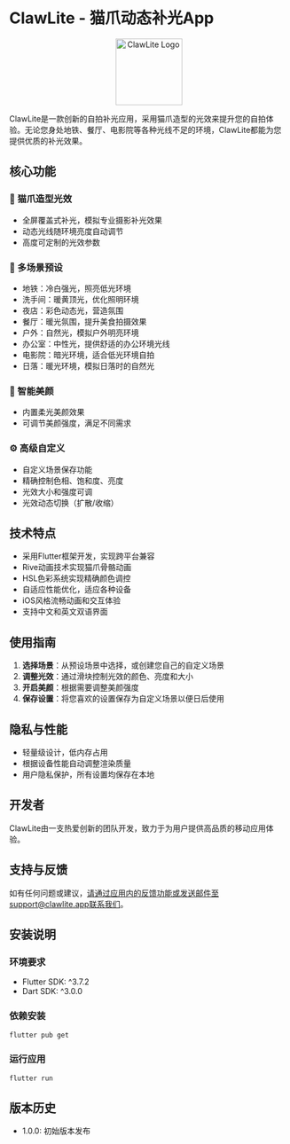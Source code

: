 # ClawLite - 猫爪动态补光App

<p align="center">
  <img src="assets/images/app_icon.png" alt="ClawLite Logo" width="120"/>
</p>

ClawLite是一款创新的自拍补光应用，采用猫爪造型的光效来提升您的自拍体验。无论您身处地铁、餐厅、电影院等各种光线不足的环境，ClawLite都能为您提供优质的补光效果。

## 核心功能

### 🐾 猫爪造型光效
- 全屏覆盖式补光，模拟专业摄影补光效果
- 动态光线随环境亮度自动调节
- 高度可定制的光效参数

### 🎨 多场景预设
- 地铁：冷白强光，照亮低光环境
- 洗手间：暖黄顶光，优化照明环境
- 夜店：彩色动态光，营造氛围
- 餐厅：暖光氛围，提升美食拍摄效果
- 户外：自然光，模拟户外明亮环境
- 办公室：中性光，提供舒适的办公环境光线
- 电影院：暗光环境，适合低光环境自拍
- 日落：暖光环境，模拟日落时的自然光

### 💄 智能美颜
- 内置柔光美颜效果
- 可调节美颜强度，满足不同需求

### ⚙️ 高级自定义
- 自定义场景保存功能
- 精确控制色相、饱和度、亮度
- 光效大小和强度可调
- 光效动态切换（扩散/收缩）

## 技术特点

- 采用Flutter框架开发，实现跨平台兼容
- Rive动画技术实现猫爪骨骼动画
- HSL色彩系统实现精确颜色调控
- 自适应性能优化，适应各种设备
- iOS风格流畅动画和交互体验
- 支持中文和英文双语界面

## 使用指南

1. **选择场景**：从预设场景中选择，或创建您自己的自定义场景
2. **调整光效**：通过滑块控制光效的颜色、亮度和大小
3. **开启美颜**：根据需要调整美颜强度
4. **保存设置**：将您喜欢的设置保存为自定义场景以便日后使用

## 隐私与性能

- 轻量级设计，低内存占用
- 根据设备性能自动调整渲染质量
- 用户隐私保护，所有设置均保存在本地

## 开发者

ClawLite由一支热爱创新的团队开发，致力于为用户提供高品质的移动应用体验。

## 支持与反馈

如有任何问题或建议，请通过应用内的反馈功能或发送邮件至support@clawlite.app联系我们。

## 安装说明

### 环境要求

- Flutter SDK: ^3.7.2
- Dart SDK: ^3.0.0

### 依赖安装

```bash
flutter pub get
```

### 运行应用

```bash
flutter run
```

## 版本历史

- 1.0.0: 初始版本发布
